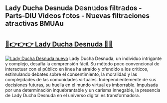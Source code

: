 ## Lady Ducha Desnuda D𝚎sn𝚞dos filtr𝚊dos - Parts-DIU Vid𝚎os f𝚘tos - N𝚞evas filtr𝚊ciones atr𝚊ctivas BMUAu

# <h2><a href="http://mb0ofo.tromn.icu/?c=Lady+Ducha+Desnuda">🔗👉👉👉 Lady Ducha Desnuda 🔗🔗</a></h2>

[![Lady Ducha Desnuda nuevo](https://i.imgur.com/pEAQMta.gif)](http://mb0ofo.tromn.icu/?c=Lady+Ducha+Desnuda)
Lady Ducha Desnuda, un individuo intrigante y complejo, desafía la comprensión fácil. Su método poco convencional de interactuar con el público en línea ha atraído y ofendido a los críticos, estimulando debates sobre el consentimiento, la moralidad y las complejidades de las comunidades virtuales. Independientemente de sus decisiones futuras, su huella en el mundo virtual es imborrable. Impulsada por una determinación inquebrantable y un carisma innegable, la presencia de Lady Ducha Desnuda en el universo digital es transformadora.
